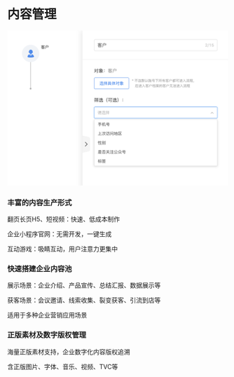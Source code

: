 # 内容管理

![](../.gitbook/assets/image%20%28303%29.png)

### 丰富的内容生产形式

翻页长页H5、短视频：快速、低成本制作

企业小程序官网：无需开发，一键生成

互动游戏：吸睛互动，用户注意力更集中

### 快速搭建企业内容池

展示场景：企业介绍、产品宣传、总结汇报、数据展示等

获客场景：会议邀请、线索收集、裂变获客、引流到店等

适用于多种企业营销应用场景

### 正版素材及数字版权管理

海量正版素材支持，企业数字化内容版权追溯

含正版图片、字体、音乐、视频、TVC等

